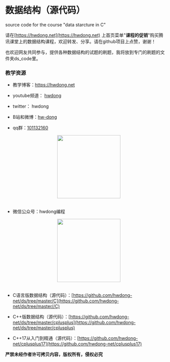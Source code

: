 # 数据结构（源代码）

 source code for the course "data starcture in C"
 
请在[https://hwdong.net](https://hwdong.net) 上首页菜单"**课程的促销**"购买腾讯课堂上的数据结构课程，欢迎转发、分享。请在github项目上点赞，谢谢！

也欢迎网友共同参与，提供各种数据结构的试题的刷题，我将放到专门的刷题的文件夹ds_code里。

### 教学资源

- 教学博客：https://hwdong.net
- youtube频道： [hwdong](https://www.youtube.com/channel/UCIJLimsCMSfc3wHmevgj8Ng)
-  twitter： hwdong
- B站和微博：[hw-dong](https://space.bilibili.com/281453312) 
- qq群：[101132160](https://hwdong.net/img2/qq.jpg)

    <div align="center"> <img src="https://hwdong.net/img2/qq.jpg" width="200"/> </div><br>

- 微信公众号：hwdong编程

   <div align="center"> <img src="https://hwdong.net/img2/hwdong_pro.jpg" width="200"/> </div><br>
   
- C语言版数据结构（源代码）：[https://github.com/hwdong-net/ds/tree/master/C](https://github.com/hwdong-net/ds/tree/master//C)

- C++版数据结构（源代码）：[https://github.com/hwdong-net/ds/tree/master/cplusplus](https://github.com/hwdong-net/ds/tree/master/cplusplus)

- C++17从入门到精通（源代码）：[https://github.com/hwdong-net/cplusplus17](https://github.com/hwdong-net/cplusplus17)

 **严禁未经作者许可拷贝内容，版权所有，侵权必究**
